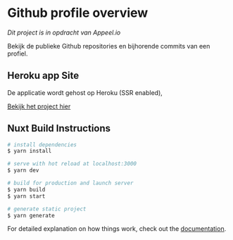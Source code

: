 # Github profile overview 
_Dit project is in opdracht van Appeel.io_

Bekijk de publieke Github repositories en bijhorende commits van een profiel. 

## Heroku app Site
De applicatie wordt gehost op Heroku (SSR enabled),

[Bekijk het project hier](https://github-profile-overview.herokuapp.com/)


## Nuxt Build Instructions

```bash
# install dependencies
$ yarn install

# serve with hot reload at localhost:3000
$ yarn dev

# build for production and launch server
$ yarn build
$ yarn start

# generate static project
$ yarn generate
```

For detailed explanation on how things work, check out the [documentation](https://nuxtjs.org).

